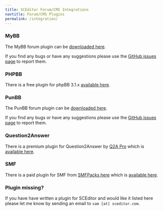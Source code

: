 ```yaml
---
title: SCEditor Forum/CMS Integrations
navtitle: Forum/CMS Plugins
permalink: /integration/
---
```


### MyBB

The MyBB forum plugin can be [downloaded here](https://github.com/samclarke/SCEditor-MyBB/tags).

If you find any bugs or have any suggestions please use the [GitHub issues page](https://github.com/samclarke/SCEditor-MyBB/issues) to report them.


### PHPBB

There is a free plugin for phpBB 3.1.x [available here](https://www.phpbb.com/community/viewtopic.php?f=456&t=2322921).


### PunBB


The PunBB forum plugin can be [downloaded here](https://github.com/samclarke/SCEditor-PunBB/tags).

If you find any bugs or have any suggestions please use the [GitHub issues page](https://github.com/samclarke/SCEditor-PunBB/issues) to report them.


### Question2Answer

There is a premium plugin for Question2Answer by [Q2A Pro](http://www.q2apro.com/plugins/sceditor) which is [available here](http://www.q2apro.com/plugins/sceditor).


### SMF

There is a paid plugin for SMF from [SMFPacks here](http://www.smfpacks.com/wysiwyg) which is [available here](http://www.smfpacks.com/wysiwyg).


### Plugin missing?

If you have have written a plugin for SCEditor and would like it listed here please let me know by sending an email to `sam [at] sceditor.com`.
